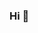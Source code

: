 ### Hi  👋

<!--
**LuisTob0n/LuisTob0n** is a ✨ _special_ ✨ repository because its `README.md` (this file) appears on your GitHub profile.

About me:

- 🔭 I’m currently working on making quality code
- 🌱 I’m currently learning: to program.
- 👯 I’m looking to collaborate on: Any project that helps me to improve my programming skill
- 🤔 I’m looking for help with: code
- 💬 Ask me about: nothing.
- 📫 How to reach me: Why do you want to know that?
- 😄 Pronouns: Male.
- ⚡ My fovorite hobby is driving
- 👍 That's it
--> 

